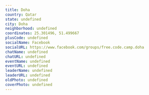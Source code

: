 ```yaml
---
title: Doha
country: Qatar
state: undefined
city: Doha
neighborhood: undefined
coordinates: 25.301496, 51.499667
plusCode: undefined
socialName: Facebook
socialURL: https://www.facebook.com/groups/free.code.camp.doha
chatName: undefined
chatURL: undefined
eventName: undefined
eventURL: undefined
leaderName: undefined
leaderURL: undefined
oldPhoto: undefined
coverPhoto: undefined
---
```

